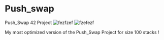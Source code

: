 # Push_swap
Push_Swap 42 Project
![fezfzef](https://user-images.githubusercontent.com/117649637/235378689-a20b5ceb-9c99-4ad3-9834-38a45f8ef817.jpg)
![fzefezf](https://user-images.githubusercontent.com/117649637/235378690-b7da5b23-62ff-439b-a471-869f45d9b0f8.jpg)

My most optimized version of the Push_Swap Project for size 100 stacks !
